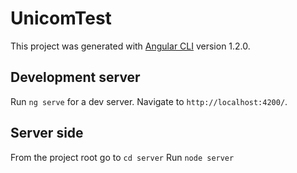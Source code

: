 # UnicomTest

This project was generated with [Angular CLI](https://github.com/angular/angular-cli) version 1.2.0.

## Development server

Run `ng serve` for a dev server. Navigate to `http://localhost:4200/`. 

## Server side

From the project root go to `cd server`
Run `node server`
